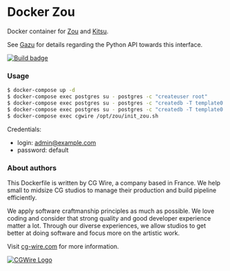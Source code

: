 # Docker Zou

Docker container for [Zou](https://zou.cg-wire.com) and [Kitsu](https://kitsu.cg-wire.com/).

See [Gazu](https://gazu.cg-wire.com/) for details regarding the Python API towards this interface.

[![Build badge](https://travis-ci.org/cgwire/cgwire.svg?branch=master)](https://travis-ci.org/cgwire/cgwire)

### Usage

```bash
$ docker-compose up -d
$ docker-compose exec postgres su - postgres -c "createuser root"
$ docker-compose exec postgres su - postgres -c "createdb -T template0 -E UTF8 --owner root root"
$ docker-compose exec postgres su - postgres -c "createdb -T template0 -E UTF8 --owner root zoudb"
$ docker-compose exec cgwire /opt/zou/init_zou.sh
```


Credentials:

* login: admin@example.com
* password: default


### About authors

This Dockerfile is written by CG Wire, a company based in France. We help small
to midsize CG studios to manage their production and build pipeline
efficiently.

We apply software craftmanship principles as much as possible. We love
coding and consider that strong quality and good developer experience matter a
 lot.
Through our diverse experiences, we allow studios to get better at doing
software and focus more on the artistic work.

Visit [cg-wire.com](https://cg-wire.com) for more information.

[![CGWire Logo](https://zou.cg-wire.com/cgwire.png)](https://cgwire.com)
